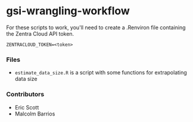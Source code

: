 # gsi-wrangling-workflow

For these scripts to work, you'll need to create a .Renviron file containing the Zentra Cloud API token.

```
ZENTRACLOUD_TOKEN=<token>
```

### Files

- `estimate_data_size.R` is a script with some functions for extrapolating data size

### Contributors

- Eric Scott
- Malcolm Barrios
